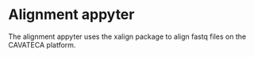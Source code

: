 # Alignment appyter

The alignment appyter uses the xalign package to align fastq files on the CAVATECA platform.